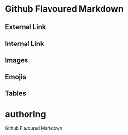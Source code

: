 # Github Flavoured Markdown
## External Link
## Internal Link
## Images
## Emojis
## Tables

# authoring
Github Flavoured Markdown
